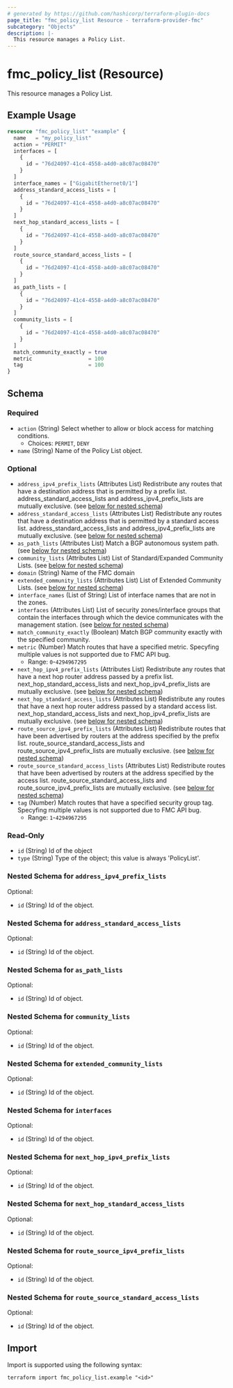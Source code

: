 ```yaml
---
# generated by https://github.com/hashicorp/terraform-plugin-docs
page_title: "fmc_policy_list Resource - terraform-provider-fmc"
subcategory: "Objects"
description: |-
  This resource manages a Policy List.
---
```


# fmc_policy_list (Resource)

This resource manages a Policy List.

## Example Usage

```terraform
resource "fmc_policy_list" "example" {
  name   = "my_policy_list"
  action = "PERMIT"
  interfaces = [
    {
      id = "76d24097-41c4-4558-a4d0-a8c07ac08470"
    }
  ]
  interface_names = ["GigabitEthernet0/1"]
  address_standard_access_lists = [
    {
      id = "76d24097-41c4-4558-a4d0-a8c07ac08470"
    }
  ]
  next_hop_standard_access_lists = [
    {
      id = "76d24097-41c4-4558-a4d0-a8c07ac08470"
    }
  ]
  route_source_standard_access_lists = [
    {
      id = "76d24097-41c4-4558-a4d0-a8c07ac08470"
    }
  ]
  as_path_lists = [
    {
      id = "76d24097-41c4-4558-a4d0-a8c07ac08470"
    }
  ]
  community_lists = [
    {
      id = "76d24097-41c4-4558-a4d0-a8c07ac08470"
    }
  ]
  match_community_exactly = true
  metric                  = 100
  tag                     = 100
}
```

<!-- schema generated by tfplugindocs -->
## Schema

### Required

- `action` (String) Select whether to allow or block access for matching conditions.
  - Choices: `PERMIT`, `DENY`
- `name` (String) Name of the Policy List object.

### Optional

- `address_ipv4_prefix_lists` (Attributes List) Redistribute any routes that have a destination address that is permitted by a prefix list. address_standard_access_lists and address_ipv4_prefix_lists are mutually exclusive. (see [below for nested schema](#nestedatt--address_ipv4_prefix_lists))
- `address_standard_access_lists` (Attributes List) Redistribute any routes that have a destination address that is permitted by a standard access list. address_standard_access_lists and address_ipv4_prefix_lists are mutually exclusive. (see [below for nested schema](#nestedatt--address_standard_access_lists))
- `as_path_lists` (Attributes List) Match a BGP autonomous system path. (see [below for nested schema](#nestedatt--as_path_lists))
- `community_lists` (Attributes List) List of Standard/Expanded Community Lists. (see [below for nested schema](#nestedatt--community_lists))
- `domain` (String) Name of the FMC domain
- `extended_community_lists` (Attributes List) List of Extended Community Lists. (see [below for nested schema](#nestedatt--extended_community_lists))
- `interface_names` (List of String) List of interface names that are not in the zones.
- `interfaces` (Attributes List) List of security zones/interface groups that contain the interfaces through which the device communicates with the management station. (see [below for nested schema](#nestedatt--interfaces))
- `match_community_exactly` (Boolean) Match BGP community exactly with the specified community.
- `metric` (Number) Match routes that have a specified metric. Specyfing multiple values is not supported due to FMC API bug.
  - Range: `0`-`4294967295`
- `next_hop_ipv4_prefix_lists` (Attributes List) Redistribute any routes that have a next hop router address passed by a prefix list. next_hop_standard_access_lists and next_hop_ipv4_prefix_lists are mutually exclusive. (see [below for nested schema](#nestedatt--next_hop_ipv4_prefix_lists))
- `next_hop_standard_access_lists` (Attributes List) Redistribute any routes that have a next hop router address passed by a standard access list. next_hop_standard_access_lists and next_hop_ipv4_prefix_lists are mutually exclusive. (see [below for nested schema](#nestedatt--next_hop_standard_access_lists))
- `route_source_ipv4_prefix_lists` (Attributes List) Redistribute routes that have been advertised by routers at the address specified by the prefix list. route_source_standard_access_lists and route_source_ipv4_prefix_lists are mutually exclusive. (see [below for nested schema](#nestedatt--route_source_ipv4_prefix_lists))
- `route_source_standard_access_lists` (Attributes List) Redistribute routes that have been advertised by routers at the address specified by the access list. route_source_standard_access_lists and route_source_ipv4_prefix_lists are mutually exclusive. (see [below for nested schema](#nestedatt--route_source_standard_access_lists))
- `tag` (Number) Match routes that have a specified security group tag. Specyfing multiple values is not supported due to FMC API bug.
  - Range: `1`-`4294967295`

### Read-Only

- `id` (String) Id of the object
- `type` (String) Type of the object; this value is always 'PolicyList'.

<a id="nestedatt--address_ipv4_prefix_lists"></a>
### Nested Schema for `address_ipv4_prefix_lists`

Optional:

- `id` (String) Id of the object.


<a id="nestedatt--address_standard_access_lists"></a>
### Nested Schema for `address_standard_access_lists`

Optional:

- `id` (String) Id of the object.


<a id="nestedatt--as_path_lists"></a>
### Nested Schema for `as_path_lists`

Optional:

- `id` (String) Id of object.


<a id="nestedatt--community_lists"></a>
### Nested Schema for `community_lists`

Optional:

- `id` (String) Id of the object.


<a id="nestedatt--extended_community_lists"></a>
### Nested Schema for `extended_community_lists`

Optional:

- `id` (String) Id of the object.


<a id="nestedatt--interfaces"></a>
### Nested Schema for `interfaces`

Optional:

- `id` (String) Id of the object.


<a id="nestedatt--next_hop_ipv4_prefix_lists"></a>
### Nested Schema for `next_hop_ipv4_prefix_lists`

Optional:

- `id` (String) Id of the object.


<a id="nestedatt--next_hop_standard_access_lists"></a>
### Nested Schema for `next_hop_standard_access_lists`

Optional:

- `id` (String) Id of the object.


<a id="nestedatt--route_source_ipv4_prefix_lists"></a>
### Nested Schema for `route_source_ipv4_prefix_lists`

Optional:

- `id` (String) Id of the object.


<a id="nestedatt--route_source_standard_access_lists"></a>
### Nested Schema for `route_source_standard_access_lists`

Optional:

- `id` (String) Id of the object.

## Import

Import is supported using the following syntax:

```shell
terraform import fmc_policy_list.example "<id>"
```
